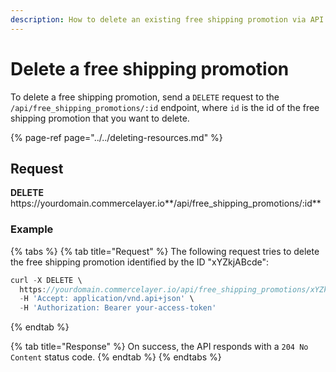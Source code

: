 ```yaml
---
description: How to delete an existing free shipping promotion via API
---
```


# Delete a free shipping promotion

To delete a free shipping promotion, send a `DELETE` request to the `/api/free_shipping_promotions/:id` endpoint, where `id` is the id of the free shipping promotion that you want to delete.

{% page-ref page="../../deleting-resources.md" %}

## Request

**DELETE** https://<i></i>yourdomain.commercelayer.io**/api/free_shipping_promotions/:id**

### Example

{% tabs %}
{% tab title="Request" %}
The following request tries to delete the free shipping promotion identified by the ID "xYZkjABcde":

```javascript
curl -X DELETE \
  https://yourdomain.commercelayer.io/api/free_shipping_promotions/xYZkjABcde \
  -H 'Accept: application/vnd.api+json' \
  -H 'Authorization: Bearer your-access-token'
```
{% endtab %}

{% tab title="Response" %}
On success, the API responds with a `204 No Content` status code.
{% endtab %}
{% endtabs %}

